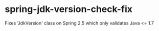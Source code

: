 # spring-jdk-version-check-fix
Fixes 'JdkVersion' class on Spring 2.5 which only validates Java &lt;= 1.7 

